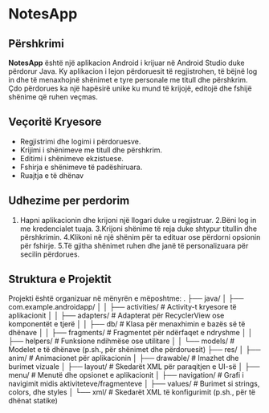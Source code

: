 # NotesApp

## Përshkrimi
**NotesApp** është një aplikacion Android i krijuar në Android Studio duke përdorur Java. Ky aplikacion i lejon përdoruesit të regjistrohen, të bëjnë log in dhe të menaxhojnë shënimet e tyre personale me titull dhe përshkrim. Çdo përdorues ka një hapësirë unike ku mund të krijojë, editojë dhe fshijë shënime që ruhen veçmas.

## Veçoritë Kryesore
- Regjistrimi dhe logimi i përdoruesve.
- Krijimi i shënimeve me titull dhe përshkrim.
- Editimi i shënimeve ekzistuese.
- Fshirja e shënimeve të padëshiruara.
- Ruajtja e të dhënav

## Udhezime per perdorim

1. Hapni aplikacionin dhe krijoni një llogari duke u regjistruar.
2.Bëni log in me kredencialet tuaja.
3.Krijoni shënime të reja duke shtypur titullin dhe përshkrimin.
4.Klikoni në një shënim për ta edituar ose përdorni opsionin për fshirje.
5.Të gjitha shënimet ruhen dhe janë të personalizuara për secilin përdorues.


## Struktura e Projektit

Projekti është organizuar në mënyrën e mëposhtme:
.
├── java/
│   ├── com.example.androidapp/
│   │   ├── activities/         # Activity-t kryesore të aplikacionit
│   │   ├── adapters/           # Adapterat për RecyclerView ose komponentët e tjerë
│   │   ├── db/                 # Klasa për menaxhimin e bazës së të dhënave
│   │   ├── fragments/          # Fragmentet për ndërfaqet e ndryshme
│   │   ├── helpers/            # Funksione ndihmëse ose utilitare
│   │   └── models/             # Modelet e të dhënave (p.sh., për shënimet dhe përdoruesit)
├── res/
│   ├── anim/                   # Animacionet për aplikacionin
│   ├── drawable/               # Imazhet dhe burimet vizuale
│   ├── layout/                 # Skedarët XML për paraqitjen e UI-së
│   ├── menu/                   # Menutë dhe opsionet e aplikacionit
│   ├── navigation/             # Grafi i navigimit midis aktiviteteve/fragmenteve
│   ├── values/                 # Burimet si strings, colors, dhe styles
│   └── xml/                    # Skedarët XML të konfigurimit (p.sh., për të dhënat statike)

